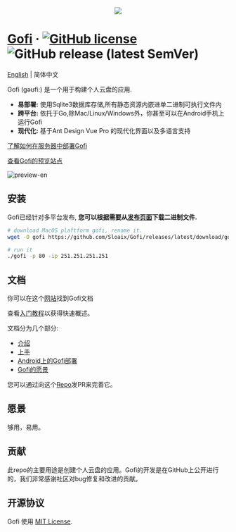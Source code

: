 <div align="center">
<img src="https://github.com/Sloaix/Gofi/blob/master/preview/logo-192x192.png?raw=true">
</div>

# [Gofi](https://gofi-doc.sloaix.com/en-US) &middot; [![GitHub license](https://img.shields.io/badge/license-MIT-blue.svg)](https://github.com/Sloaix/Gofi/blob/master/LICENSE) ![GitHub release (latest SemVer)](https://img.shields.io/github/v/release/Sloaix/Gofi)

[English](./README.md) | 简体中文

Gofi (gəʊfi:) 是一个用于构建个人云盘的应用.

* **易部署:** 使用Sqlite3数据库存储,所有静态资源内嵌进单二进制可执行文件内
* **跨平台:** 依托于Go,除Mac/Linux/Windows外，你甚至可以在Android手机上运行Gofi
* **现代化:** 基于Ant Design Vue Pro 的现代化界面以及多语言支持

[了解如何在服务器中部署Gofi](https://gofi-doc.sloaix.com/guide/getting-started)

[查看Gofi的预览站点](http://gofi.sloaix.com)

![preview-en](https://github.com/Sloaix/Gofi/blob/master/preview/preview-en.png?raw=true)

## 安装

Gofi已经针对多平台发布, **您可以根据需要从[发布页面](https://github.com/Sloaix/Gofi/releases)下载二进制文件.**

```bash
# download MacOS plaftform gofi, rename it.
wget -O gofi https://github.com/Sloaix/Gofi/releases/latest/download/gofi-darwin-10.6-amd64

# run it
./gofi -p 80 -ip 251.251.251.251
```

## 文档

你可以在这个[网站](https://gofi-doc.sloaix.com/guide)找到Gofi文档 

查看[入门教程](https://gofi-doc.sloaix.com/guide/getting-started)以获得快速概述。

文档分为几个部分:

* [介绍](https://gofi-doc.sloaix.com/guide/)
* [上手](https://gofi-doc.sloaix.com/guide/getting-started)
* [Android上的Gofi部署](https://gofi-doc.sloaix.com/guide/run-on-android)
* [Gofi的愿景](https://gofi-doc.sloaix.com/guide/mission)

您可以通过向这个[Repo](https://github.com/Sloaix/Gofi-doc)发PR来完善它。

## 愿景
够用，易用。

## 贡献

此repo的主要用途是创建个人云盘的应用。Gofi的开发是在GitHub上公开进行的，我们非常感谢社区对bug修复和改进的贡献。

## 开源协议

Gofi 使用 [MIT License](./LICENSE).
